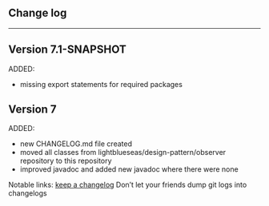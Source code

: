 ## Change log
----------------------

Version 7.1-SNAPSHOT
-------------

ADDED:

- missing export statements for required packages

Version 7
-------------

ADDED:

- new CHANGELOG.md file created
- moved all classes from lightblueseas/design-pattern/observer repository to this repository
- improved javadoc and added new javadoc where there were none

Notable links:
[keep a changelog](http://keepachangelog.com/en/1.0.0/) Don’t let your friends dump git logs into changelogs
